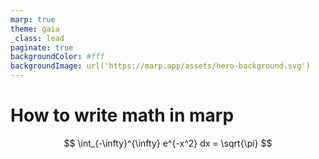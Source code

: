 ```yaml
---
marp: true
theme: gaia
_class: lead
paginate: true
backgroundColor: #fff
backgroundImage: url('https://marp.app/assets/hero-background.svg')
---
```


# How to write math in marp

$$
\int_{-\infty}^{\infty} e^{-x^2} dx = \sqrt{\pi}
$$

